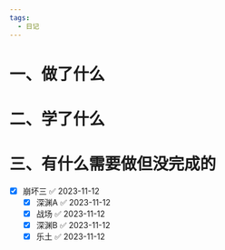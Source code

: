 ```yaml
---
tags:
  - 日记
---
```




# 一、做了什么




# 二、学了什么




# 三、有什么需要做但没完成的

- [x] 崩坏三 ✅ 2023-11-12
	- [x] 深渊A ✅ 2023-11-12
	- [x] 战场 ✅ 2023-11-12
	- [x] 深渊B ✅ 2023-11-12
	- [x] 乐土 ✅ 2023-11-12
